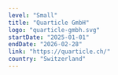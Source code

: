 ```yaml
---
level: "Small"
title: "Quarticle GmbH"
logo: "quarticle-gmbh.svg"
startDate: "2025-01-01"
endDate: "2026-02-28"
link: "https://quarticle.ch/"
country: "Switzerland"
---
```

